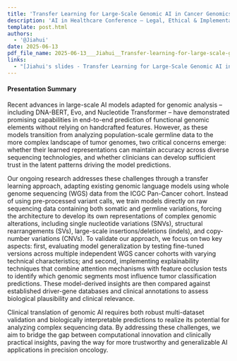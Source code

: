 ```yaml
---
title: 'Transfer Learning for Large-Scale Genomic AI in Cancer Genomics'
description: 'AI in Healthcare Conference – Legal, Ethical & Implementation Challenges | June 2025 – Zurich, Switzerland'
template: post.html 
authors:
  - '@Jiahui'
date: 2025-06-13
pdf_file_name: 2025-06-13___Jiahui__Transfer-learning-for-large-scale-genomic-AI-in-cancer-Genomics__AI-in-healthcare-conference.pdf
links:
  - "[Jiahui's slides - Transfer Learning for Large-Scale Genomic AI in Cancer Genomics](__pdf_repo_url__/2025-06-13___Jiahui__Transfer-learning-for-large-scale-genomic-AI-in-cancer-Genomics__AI-in-healthcare-conference.pdf)"
---
```


#### Presentation Summary

Recent advances in large-scale AI models adapted for genomic analysis – including DNA-BERT, Evo, and Nucleotide Transformer – have demonstrated promising capabilities in end-to-end prediction of functional genomic elements without relying on handcrafted features. However, as these models transition from analyzing population-scale germline data to the more complex landscape of tumor genomes, two critical concerns emerge: whether their learned representations can maintain accuracy across diverse sequencing technologies, and whether clinicians can develop sufficient trust in the latent patterns driving the model predictions.

Our ongoing research addresses these challenges through a transfer learning approach, adapting existing genomic language models using whole genome sequencing (WGS) data from the ICGC Pan-Cancer cohort. Instead of using pre-processed variant calls, we train models directly on raw sequencing data containing both somatic and germline variations, forcing the architecture to develop its own representations of complex genomic alterations, including single nucleotide variations (SNVs), structural rearrangements (SVs), large-scale insertions/deletions (indels), and copy-number variations (CNVs). To validate our approach, we focus on two key aspects: first, evaluating model generalization by testing fine-tuned versions across multiple independent WGS cancer cohorts with varying technical characteristics; and second, implementing explainability techniques that combine attention mechanisms with feature occlusion tests to identify which genomic segments most influence tumor classification predictions. These model-derived insights are then compared against established driver-gene databases and clinical annotations to assess biological plausibility and clinical relevance.

Clinical translation of genomic AI requires both robust multi-dataset validation and biologically interpretable predictions to realize its potential for analyzing complex sequencing data. By addressing these challenges, we aim to bridge the gap between computational innovation and clinically practical insights, paving the way for more trustworthy and generalizable AI applications in precision oncology.